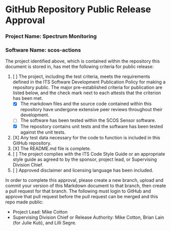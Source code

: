 # GitHub Repository Public Release Approval

### Project Name: Spectrum Monitoring
### Software Name: scos-actions

The project identified above, which is contained within the repository this document is stored in, has met the following criteria for public release:

1. [ ] The project, including the test criteria, meets the requirements defined in the ITS Software Development Publication Policy for making a repository public. The major pre-established criteria for publication are listed below, and the check mark next to each attests that the criterion has been met.
    * [X] The markdown files and the source code contained within this repository have undergone extensive peer reviews throughout their development.
    * [ ] The software has been tested within the SCOS Sensor software.
    * [X] The repository contains unit tests and the software has been tested against the unit tests.
2. [X] Any test data necessary for the code to function is included in this GitHub repository.
3. [X] The README.md file is complete.
4. [ ] The project complies with the ITS Code Style Guide or an appropriate style guide as agreed to by the sponsor, project lead, or Supervising Division Chief.
5. [ ] Approved disclaimer and licensing language has been included.

In order to complete this approval, please create a new branch, upload and commit your version of this Markdown document to that branch, then create a pull request for that branch. The following must login to GitHub and approve that pull request before the pull request can be merged and this repo made public:
* Project Lead: Mike Cotton
* Supervising Division Chief or Release Authority: Mike Cotton, Brian Lain (for Julie Kub), and Lilli Segre.
